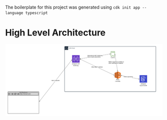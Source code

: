 The boilerplate for this project was generated using `cdk init app --language typescript`

# High Level Architecture 

![Alt ](/packages/backend/ArchitectureDiagram.png?raw=true)